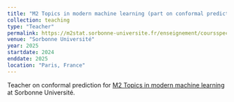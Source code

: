 ```yaml
---
title: "M2 Topics in modern machine learning (part on conformal prediction)"
collection: teaching
type: "Teacher"
permalink: https://m2stat.sorbonne-universite.fr/enseignement/coursspecial/
venue: "Sorbonne Université"
year: 2025
startdate: 2024
enddate: 2025
location: "Paris, France"
---
```


Teacher on conformal prediction for [M2 Topics in modern machine learning](https://m2stat.sorbonne-universite.fr/enseignement/coursspecial/) at Sorbonne Université.
